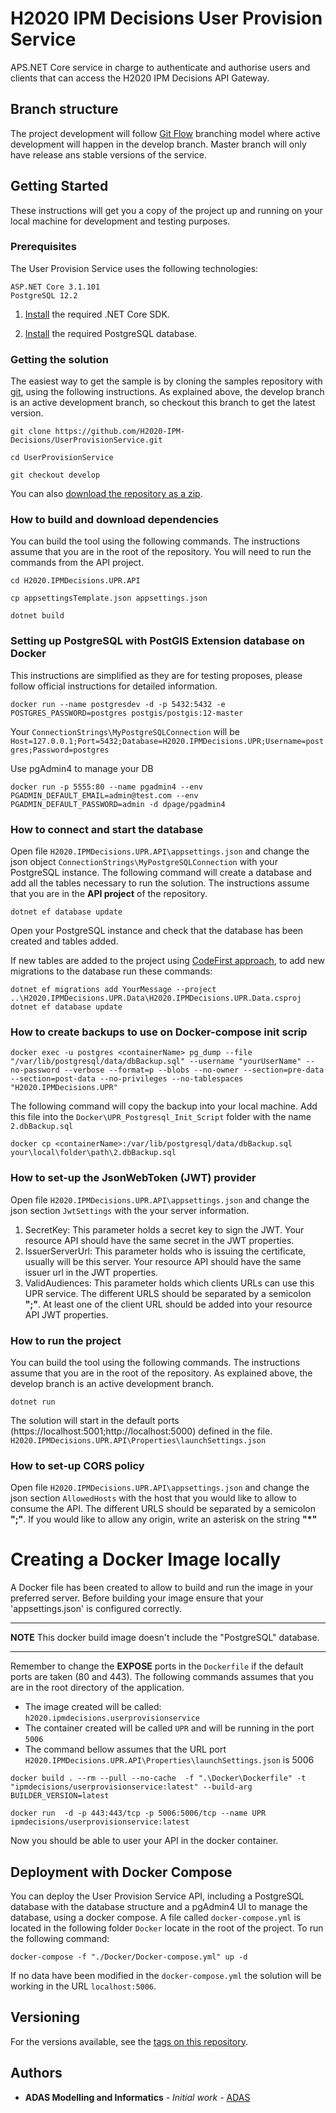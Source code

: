 # H2020 IPM Decisions User Provision Service

APS.NET Core service in charge to authenticate and authorise users and clients that can access the H2020 IPM Decisions API Gateway.

## Branch structure

The project development will follow [Git Flow](https://nvie.com/posts/a-successful-git-branching-model/) branching model where active development will happen in the develop branch. Master branch will only have release ans stable versions of the service.

## Getting Started

These instructions will get you a copy of the project up and running on your local machine for development and testing purposes. 

### Prerequisites

The User Provision Service uses the following technologies:

```
ASP.NET Core 3.1.101
PostgreSQL 12.2
```
1. [Install](https://dotnet.microsoft.com/download/dotnet-core/3.1) the required .NET Core SDK.

2. [Install](https://www.postgresql.org/download/) the required PostgreSQL database.

### Getting the solution

The easiest way to get the sample is by cloning the samples repository with [git](https://git-scm.com/downloads), using the following instructions. As explained above, the develop branch is an active development branch, so checkout this branch to get the latest version.

```console
git clone https://github.com/H2020-IPM-Decisions/UserProvisionService.git

cd UserProvisionService

git checkout develop
```

You can also [download the repository as a zip](https://github.com/H2020-IPM-Decisions/UserProvisionService/archive/develop.zip).

### How to build and download dependencies

You can build the tool using the following commands. The instructions assume that you are in the root of the repository. You will need to run the commands from the API project.

```console
cd H2020.IPMDecisions.UPR.API

cp appsettingsTemplate.json appsettings.json

dotnet build
```

### Setting up PostgreSQL with PostGIS Extension database on Docker

This instructions are simplified as they are for testing proposes, please follow official instructions for detailed information.

```console
docker run --name postgresdev -d -p 5432:5432 -e POSTGRES_PASSWORD=postgres postgis/postgis:12-master
```

Your `ConnectionStrings\MyPostgreSQLConnection` will be `Host=127.0.0.1;Port=5432;Database=H2020.IPMDecisions.UPR;Username=postgres;Password=postgres`

Use pgAdmin4 to manage your DB
```
docker run -p 5555:80 --name pgadmin4 --env PGADMIN_DEFAULT_EMAIL=admin@test.com --env PGADMIN_DEFAULT_PASSWORD=admin -d dpage/pgadmin4
```

### How to connect and start the database

Open file `H2020.IPMDecisions.UPR.API\appsettings.json` and change the json object `ConnectionStrings\MyPostgreSQLConnection` with your PostgreSQL instance.
The following command will create a database and add all the tables necessary to run the solution.
The instructions assume that you are in the **API project** of the repository.

```console
dotnet ef database update
```

Open your PostgreSQL instance and check that the database has been created and tables added.

If new tables are added to the project using [CodeFirst approach](https://entityframeworkcore.com/approach-code-first), to add new migrations to the database run these commands:

```console
dotnet ef migrations add YourMessage --project ..\H2020.IPMDecisions.UPR.Data\H2020.IPMDecisions.UPR.Data.csproj
dotnet ef database update
```

### How to create backups to use on Docker-compose init scrip

```console
docker exec -u postgres <containerName> pg_dump --file "/var/lib/postgresql/data/dbBackup.sql" --username "yourUserName" --no-password --verbose --format=p --blobs --no-owner --section=pre-data --section=post-data --no-privileges --no-tablespaces "H2020.IPMDecisions.UPR"
```

The following command will copy the backup into your local machine. Add this file into the `Docker\UPR_Postgresql_Init_Script` folder with the name `2.dbBackup.sql`

```console
docker cp <containerName>:/var/lib/postgresql/data/dbBackup.sql your\local\folder\path\2.dbBackup.sql
```

### How to set-up the JsonWebToken (JWT) provider

Open file `H2020.IPMDecisions.UPR.API\appsettings.json` and change the json section `JwtSettings` with the your server information.
1. SecretKey: This parameter holds a secret key to sign the JWT. Your resource API should have the same secret in the JWT properties.
2. IssuerServerUrl: This parameter holds who is issuing the certificate, usually will be this server. Your resource API should have the same issuer url in the JWT properties.
3. ValidAudiences: This parameter holds which clients URLs can use this UPR service. The different URLS should be separated by a semicolon **";"**. At least one of the client URL should be added into your resource API JWT properties.

### How to run the project

You can build the tool using the following commands. The instructions assume that you are in the root of the repository.
As explained above, the develop branch is an active development branch.

```console
dotnet run
```
The solution will start in the default ports (https://localhost:5001;http://localhost:5000) defined in the file. `H2020.IPMDecisions.UPR.API\Properties\launchSettings.json`

### How to set-up CORS policy

Open file `H2020.IPMDecisions.UPR.API\appsettings.json` and change the json section `AllowedHosts` with the host that you would like to allow to consume the API.
The different URLS should be separated by a semicolon **";"**. If you would like to allow any origin, write an asterisk on the string **"*"**

# Creating a Docker Image locally

A Docker file has been created to allow to build and run the image in your preferred server. Before building your image ensure that your 'appsettings.json' is configured correctly.

***
**NOTE**
This docker build image doesn't include the "PostgreSQL" database.
***

Remember to change the **EXPOSE** ports in the `Dockerfile` if the default ports are taken (80 and 443).
The following commands assumes that you are in the root directory of the application.
* The image created will be called: `h2020.ipmdecisions.userprovisionservice`
* The container created will be called `UPR` and will be running in the port `5006`
* The command bellow assumes that the URL port `H2020.IPMDecisions.UPR.API\Properties\launchSettings.json` is 5006
```Console
docker build . --rm --pull --no-cache  -f ".\Docker\Dockerfile" -t "ipmdecisions/userprovisionservice:latest" --build-arg BUILDER_VERSION=latest 

docker run  -d -p 443:443/tcp -p 5006:5006/tcp --name UPR ipmdecisions/userprovisionservice:latest 
```
Now you should be able to user your API in the docker container. 

## Deployment with Docker Compose

You can deploy the User Provision Service API, including a PostgreSQL database with the database structure and a pgAdmin4 UI to manage the database, using a docker compose.
A file called `docker-compose.yml` is located in the following folder `Docker` locate in the root of the project. 
To run the following command:

```console
docker-compose -f "./Docker/Docker-compose.yml" up -d
```

If no data have been modified in the `docker-compose.yml` the solution will be working in the URL `localhost:5006`.

## Versioning

For the versions available, see the [tags on this repository](https://github.com/H2020-IPM-Decisions/IdentityProviderService/tags). 

## Authors

* **ADAS Modelling and Informatics** - *Initial work* - [ADAS](https://www.adas.uk/)